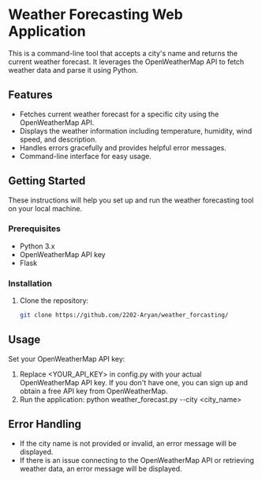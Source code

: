 # Weather Forecasting Web Application

This is a command-line tool that accepts a city's name and returns the current weather forecast. It leverages the OpenWeatherMap API to fetch weather data and parse it using Python.

## Features

- Fetches current weather forecast for a specific city using the OpenWeatherMap API.
- Displays the weather information including temperature, humidity, wind speed, and description.
- Handles errors gracefully and provides helpful error messages.
- Command-line interface for easy usage.

## Getting Started

These instructions will help you set up and run the weather forecasting tool on your local machine.

### Prerequisites

- Python 3.x
- OpenWeatherMap API key
- Flask

### Installation

1. Clone the repository:

   ```bash
   git clone https://github.com/2202-Aryan/weather_forcasting/
   
 ## Usage
Set your OpenWeatherMap API key:

1. Replace <YOUR_API_KEY> in config.py with your actual OpenWeatherMap API key. 
  If you don't have one, you can sign up and obtain a free API key from OpenWeatherMap.
2. Run the application:
   python weather_forecast.py --city <city_name>
## Error Handling
- If the city name is not provided or invalid, an error message will be displayed.
- If there is an issue connecting to the OpenWeatherMap API or retrieving weather data, an error message will be displayed.

   
